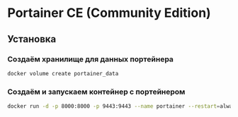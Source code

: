 # Portainer CE (Community Edition)

## Установка

### Создаём хранилище для данных портейнера
```sh
docker volume create portainer_data
```

### Создаём и запускаем контейнер с портейнером
```sh
docker run -d -p 8000:8000 -p 9443:9443 --name portainer --restart=always -v /var/run/docker.sock:/var/run/docker.sock -v portainer_data:/data portainer/portainer-ce:2.21.4
```
